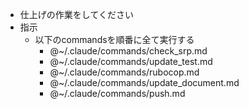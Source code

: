 - 仕上げの作業をしてください
- 指示
  - 以下のcommandsを順番に全て実行する
    - @~/.claude/commands/check_srp.md
    - @~/.claude/commands/update_test.md
    - @~/.claude/commands/rubocop.md
    - @~/.claude/commands/update_document.md
    - @~/.claude/commands/push.md
